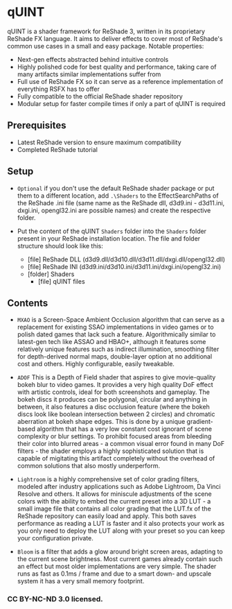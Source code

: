 qUINT
========================================================

qUINT is a shader framework for ReShade 3, written in its proprietary ReShade FX language. It aims to deliver effects to cover most of ReShade's common use cases in a small and easy package. Notable properties:

* Next-gen effects abstracted behind intuitive controls
* Highly polished code for best quality and performance, taking care of many artifacts similar implementations suffer from
* Full use of ReShade FX so it can serve as a reference implementation of everything RSFX has to offer
* Fully compatible to the official ReShade shader repository
* Modular setup for faster compile times if only a part of qUINT is required

Prerequisites
------------------------

- Latest ReShade version to ensure maximum compatibility
- Completed ReShade tutorial

Setup
------------------------

- `Optional` if you don't use the default ReShade shader package or put them to a different location, add `.\Shaders` to the EffectSearchPaths of the ReShade .ini file (same name as the ReShade dll, d3d9.ini - d3d11.ini, dxgi.ini, opengl32.ini are possible names) and create the respective folder.

- Put the content of the qUINT `Shaders` folder into the `Shaders` folder present in your ReShade installation location. The file and folder structure should look like this:

	- [file] ReShade DLL (d3d9.dll/d3d10.dll/d3d11.dll/dxgi.dll/opengl32.dll)
	- [file] ReShade INI (d3d9.ini/d3d10.ini/d3d11.ini/dxgi.ini/opengl32.ini)
	- [folder] Shaders 
		- [file] qUINT files

Contents
------------------------

* `MXAO` is a Screen-Space Ambient Occlusion algorithm that can serve as a replacement for existing SSAO implementations in video games or to polish dated games that lack such a feature. Algorithmically similar to latest-gen tech like ASSAO and HBAO+, although it features some relatively unique features such as indirect illumination, smoothing filter for depth-derived normal maps, double-layer option at no additional cost and others. Highly configurable, easily tweakable.

* `ADOF` This is a Depth of Field shader that aspires to give movie-quality bokeh blur to video games. It provides a very high quality DoF effect with artistic controls, ideal for both screenshots and gameplay. The bokeh discs it produces can be polygonal, circular and anything in between, it also features a disc occlusion feature (where the bokeh discs look like boolean intersection between 2 circles) and chromatic aberration at bokeh shape edges. This is done by a unique gradient-based algorithm that has a very low constant cost ignorant of scene complexity or blur settings. 
To prohibit focused areas from bleeding their color into blurred areas - a common visual error found in many DoF filters - the shader employs a highly sophisticated solution that is capable of migitating this artifact completely without the overhead of common solutions that also mostly underperform.

* `Lightroom` is a highly comprehensive set of color grading filters, modeled after industry applications such as Adobe Lightroom, Da Vinci Resolve and others. It allows for miniscule adjustments of the scene colors with the ability to embed the current preset into a 3D LUT - a small image file that contains all color grading that the LUT.fx of the ReShade repository can easily load and apply. This both saves performance as reading a LUT is faster and it also protects your work as you only need to deploy the LUT along with your preset so you can keep your configuration private.

* `Bloom` is a filter that adds a glow around bright screen areas, adapting to the current scene brightness. Most current games already contain such an effect but most older implementations are very simple. The shader runs as fast as 0.1ms / frame and due to a smart down- and upscale system it has a very small memory footprint.

### CC BY-NC-ND 3.0 licensed.

